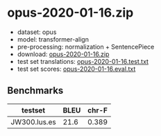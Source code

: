 # opus-2020-01-16.zip

* dataset: opus
* model: transformer-align
* pre-processing: normalization + SentencePiece
* download: [opus-2020-01-16.zip](https://object.pouta.csc.fi/OPUS-MT-models/lus-es/opus-2020-01-16.zip)
* test set translations: [opus-2020-01-16.test.txt](https://object.pouta.csc.fi/OPUS-MT-models/lus-es/opus-2020-01-16.test.txt)
* test set scores: [opus-2020-01-16.eval.txt](https://object.pouta.csc.fi/OPUS-MT-models/lus-es/opus-2020-01-16.eval.txt)

## Benchmarks

| testset               | BLEU  | chr-F |
|-----------------------|-------|-------|
| JW300.lus.es 	| 21.6 	| 0.389 |

